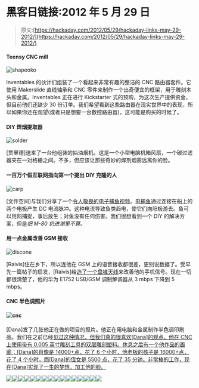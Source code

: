# 黑客日链接:2012 年 5 月 29 日

> 原文:[https://hackaday.com/2012/05/29/hackaday-links-may-29-2012/](https://hackaday.com/2012/05/29/hackaday-links-may-29-2012/)

#### Teensy CNC mill

![](../Images/247241c7e6d4b3c34bc67628332fea6b.png "shapeoko")

Inventables 的伙计们组装了一个看起来非常有趣的整洁的 CNC 路由器套件。它使用 Makerslide 直线轴承和 CNC 零件来制作一个出奇便宜的框架，用于雕刻木头和金属。Inventables 正在进行 Kickstarter 式的预购，为这次生产提供资金，但目前他们还缺少 30 份订单。我们希望看到这些路由器在现实世界中的表现，所以如果你还在观望(或者只是想要一台数控路由器)，这可能是购买的时候了。

#### DIY 焊烟提取器

![](../Images/94b49f2721008622f05d3bc86175ed81.png "solder")

[贾里德]送来了一台他组装的抽油烟机。这是一个小型电脑机箱风扇，一个碳过滤器夹在一对格栅之间。不多，但应该让那些奇妙的焊剂烟雾远离你的脸。

#### 一百万个假互联网指向第一个提出 DIY 克隆的人

![](../Images/40d0bb5f891acf4d2a132387bedc81ea.png "carp")

[文件空间]与我们分享了一个[令人敬畏的电子捕鱼视频](http://www.youtube.com/watch?v=ySHsrOSERgY&feature=youtu.be)。[电捕鱼](http://en.wikipedia.org/wiki/Electrofishing)通过连接在船上的两个电极产生 DC 电流脉冲。这种电流导致鱼类趋电，使它们向阳极游去。鱼可以用网捕捉，事后放生；对鱼没有任何伤害。我们很想看到一个 DIY 的解决方案，但是*把 M-80 扔进湖里不算。*

#### 用一点金属改善 GSM 接收

![](../Images/f26fae1c251483f070cf098165cbed5b.png "discone")

[Raivis]住在乡下，所以连他在 GSM 上的语音接收都很差，更别说数据了。受早先一篇帖子的启发，[Raivis]给[造了一个盘锥天线](http://www.rrkb.lv/musings/?p=74)来改善他的手机信号。现在一切都很清楚了，他的华为 E1752 USB/GSM 调制解调器从 3 mbps 下降到 5 mbps。

#### CNC 半色调照片

#### ![](../Images/bd1d280ae1fa968d839c9b7861a34844.png "cnc")

[Dana]发了几张他正在做的项目的照片。他正在用电脑和金属制作半色调印刷品。我们在之前已经[见过这种情况，但我们真的很喜欢[Dana]的观点。他在 CNC 上使用带有 0.005 英寸雕刻工具的双层雕刻塑料。休息之后有一个他作品的画廊；[Dana]的肖像是 14000+点，花了 6 个小时，他老板的孩子是 16000+点，花了 4 个小时，而[Dana]的侄女是 5500 点，花了 35 分钟。非常棒的工作，现在[Dana]实现了一生的梦想，加工他的脸。](http://hackaday.com/2011/07/28/creating-halftone-pictures-with-a-cnc-machine/)

[![](../Images/6df8d536e7b66a49400deb20b93d6e37.png)](https://hackaday.com/wp-content/uploads/2012/05/solder.jpg)[![](../Images/a6459f50a77a0cce71d723cebc2bc7bd.png)](https://hackaday.com/wp-content/uploads/2012/05/carp.jpg)[![](../Images/bc627c24e88e83714c414dda8cbc4d5e.png)](https://hackaday.com/wp-content/uploads/2012/05/discone.jpg)[![](../Images/cf2da59318944af9745888ad142f5b7c.png)](https://hackaday.com/wp-content/uploads/2012/05/cnc.png)[![](../Images/85b315311f4b0b0178e57c535fd18c46.png)](https://hackaday.com/wp-content/uploads/2012/05/halftone1.jpg)[![](../Images/fd8152121986a47a770e4e94933222f6.png)](https://hackaday.com/wp-content/uploads/2012/05/halftone2.jpg)[![](../Images/9bb6e52741b9898bc3b832bfecaa5d79.png)](https://hackaday.com/wp-content/uploads/2012/05/halftone3.jpg)[![](../Images/7283393c1e3e7af058831e6965963f91.png)](https://hackaday.com/wp-content/uploads/2012/05/halftone4.jpg)[![](../Images/f5bfd294fc90db6248919d5c9dcd0c32.png)](https://hackaday.com/wp-content/uploads/2012/05/halftone5.jpg)[![](../Images/89de6fed72392a05daf48eaf10f71ded.png)](https://hackaday.com/wp-content/uploads/2012/05/halftone6.jpg)[![](../Images/2a598fb23f6c687aa99deec9f90fbf41.png)](https://hackaday.com/wp-content/uploads/2012/05/halftone7.jpg)[![](../Images/1dbd2ee44c39a37967ae11c094678c2f.png)](https://hackaday.com/wp-content/uploads/2012/05/halftone8.jpg)[![](../Images/bf281dd1a802fe44477cd1ca257f6efd.png)](https://hackaday.com/wp-content/uploads/2012/05/halftone9.jpg)[![](../Images/c0b90a2cad332907f86490a4eeb7e54f.png)](https://hackaday.com/wp-content/uploads/2012/05/halftone10.jpg)[![](../Images/dd6aefbbf092e7b11d96880769d22301.png)](https://hackaday.com/wp-content/uploads/2012/05/halftone11.jpg)[![](../Images/78c5024ce0808742602e7a9f165868a1.png)](https://hackaday.com/wp-content/uploads/2012/05/halftone12.jpg)